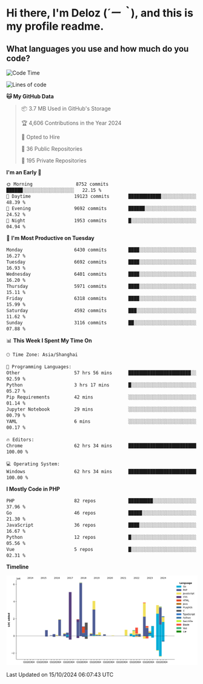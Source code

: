 # **Hi there, I'm Deloz (*´ー｀*), and this is my profile readme.**

## **What languages you use and how much do you code?**

<!--START_SECTION:waka-->
![Code Time](http://img.shields.io/badge/Code%20Time-4%2C826%20hrs%2010%20mins-blue)

![Lines of code](https://img.shields.io/badge/From%20Hello%20World%20I%27ve%20Written-43.1%20million%20lines%20of%20code-blue)

**🐱 My GitHub Data** 

> 📦 3.7 MB Used in GitHub's Storage 
 > 
> 🏆 4,606 Contributions in the Year 2024
 > 
> 💼 Opted to Hire
 > 
> 📜 36 Public Repositories 
 > 
> 🔑 195 Private Repositories 
 > 
**I'm an Early 🐤** 

```text
🌞 Morning                8752 commits        ██████░░░░░░░░░░░░░░░░░░░   22.15 % 
🌆 Daytime                19123 commits       ████████████░░░░░░░░░░░░░   48.39 % 
🌃 Evening                9692 commits        ██████░░░░░░░░░░░░░░░░░░░   24.52 % 
🌙 Night                  1953 commits        █░░░░░░░░░░░░░░░░░░░░░░░░   04.94 % 
```
📅 **I'm Most Productive on Tuesday** 

```text
Monday                   6430 commits        ████░░░░░░░░░░░░░░░░░░░░░   16.27 % 
Tuesday                  6692 commits        ████░░░░░░░░░░░░░░░░░░░░░   16.93 % 
Wednesday                6401 commits        ████░░░░░░░░░░░░░░░░░░░░░   16.20 % 
Thursday                 5971 commits        ████░░░░░░░░░░░░░░░░░░░░░   15.11 % 
Friday                   6318 commits        ████░░░░░░░░░░░░░░░░░░░░░   15.99 % 
Saturday                 4592 commits        ███░░░░░░░░░░░░░░░░░░░░░░   11.62 % 
Sunday                   3116 commits        ██░░░░░░░░░░░░░░░░░░░░░░░   07.88 % 
```


📊 **This Week I Spent My Time On** 

```text
🕑︎ Time Zone: Asia/Shanghai

💬 Programming Languages: 
Other                    57 hrs 56 mins      ███████████████████████░░   92.59 % 
Python                   3 hrs 17 mins       █░░░░░░░░░░░░░░░░░░░░░░░░   05.27 % 
Pip Requirements         42 mins             ░░░░░░░░░░░░░░░░░░░░░░░░░   01.14 % 
Jupyter Notebook         29 mins             ░░░░░░░░░░░░░░░░░░░░░░░░░   00.79 % 
YAML                     6 mins              ░░░░░░░░░░░░░░░░░░░░░░░░░   00.17 % 

🔥 Editors: 
Chrome                   62 hrs 34 mins      █████████████████████████   100.00 % 

💻 Operating System: 
Windows                  62 hrs 34 mins      █████████████████████████   100.00 % 
```

**I Mostly Code in PHP** 

```text
PHP                      82 repos            █████████░░░░░░░░░░░░░░░░   37.96 % 
Go                       46 repos            █████░░░░░░░░░░░░░░░░░░░░   21.30 % 
JavaScript               36 repos            ████░░░░░░░░░░░░░░░░░░░░░   16.67 % 
Python                   12 repos            █░░░░░░░░░░░░░░░░░░░░░░░░   05.56 % 
Vue                      5 repos             █░░░░░░░░░░░░░░░░░░░░░░░░   02.31 % 
```



**Timeline**

![Lines of Code chart](https://raw.githubusercontent.com/deloz/deloz/main/assets/bar_graph.png)


 Last Updated on 15/10/2024 06:07:43 UTC
<!--END_SECTION:waka-->
